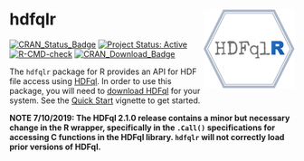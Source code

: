 # hdfqlr <a href='https://github.com/mkoohafkan/hdfqlr'><img src='man/figures/logo.png' align="right" height="139" /></a>
<!-- badges: start -->
[![CRAN_Status_Badge](http://www.r-pkg.org/badges/version/hdfqlr)](http://cran.r-project.org/package=hdfqlr)
[![Project Status: Active](https://www.repostatus.org/badges/latest/active.svg)](https://www.repostatus.org/#active)
[![R-CMD-check](https://github.com/mkoohafkan/hdfqlr/actions/workflows/R-CMD-check.yaml/badge.svg)](https://github.com/mkoohafkan/hdfqlr/actions/workflows/R-CMD-check.yaml)
[![CRAN_Download_Badge](https://cranlogs.r-pkg.org/badges/grand-total/hdfqlr)](http://cran.r-project.org/package=hdfqlr)
<!-- badges: end -->

The `hdfqlr` package for R provides an API for HDF file access using 
[HDFql](http://www.hdfql.com/). In order to use this package, you will 
need to [download HDFql](http://www.hdfql.com/#download) for your 
system. See the [Quick Start](vignettes/quickstart.md) vignette to 
get started.

**NOTE 7/10/2019: The HDFql 2.1.0 release contains a
minor but necessary change in the R wrapper, specifically in
the `.Call()` specifications for accessing C functions in
the HDFql library. `hdfqlr` will not correctly load prior 
versions of HDFql.**
